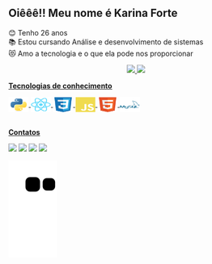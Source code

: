 ## Oiêêê!! Meu nome é Karina Forte
:blush: Tenho 26 anos  
:books: Estou cursando Análise e desenvolvimento de sistemas   
:heart_eyes_cat: Amo a tecnologia e o que ela pode nos proporcionar   

<div align="center">
  <a href="https://github.com/KarinaFort">
  <img height="145em" src="https://github-readme-stats.vercel.app/api?username=KarinaFort&show_icons=true&theme=nightowl&include_all_commits=true&count_private=true"/>
  <img height="145em" src="https://github-readme-stats.vercel.app/api/top-langs/?username=KarinaFort&layout=compact&langs_count=7&theme=nightowl"/>

</div>
  
  **Tecnologias de conhecimento**  
  <div style="display: inline_block">
  <img align="center" alt="ka-Python" height="30" width="40" src="https://raw.githubusercontent.com/devicons/devicon/master/icons/python/python-original.svg">
  <img align="center" alt="ka-React" height="30" width="40" src="https://raw.githubusercontent.com/devicons/devicon/master/icons/react/react-original.svg">
  <img align="center" alt="ka-CSS" height="30" width="40" src="https://raw.githubusercontent.com/devicons/devicon/master/icons/css3/css3-original.svg">
  <img align="center" alt="ka-js" height="30" width="40" src="https://raw.githubusercontent.com/devicons/devicon/master/icons/javascript/javascript-plain.svg">
  <img align="center" alt="ka-HTML5" height="30" width="40" src="https://raw.githubusercontent.com/devicons/devicon/master/icons/html5/html5-original.svg">
    <img align="center" alt="ka-SQL" height="30" width="40" src="https://raw.githubusercontent.com/devicons/devicon/master/icons/mysql/mysql-plain-wordmark.svg">
  </div><br> 
  
  
  **Contatos**  
  <div>
  <a href="https://www.instagram.com/a_fortee/" target="_blank"><img src="https://img.shields.io/badge/-Instagram-%23E4405F?style=for-the-badge&logo=instagram&logoColor=white" target="_blank"></a>
  <a href="https://discord.gg/pDbY76q8Qf" target="_blank"><img src="https://img.shields.io/badge/Discord-7289DA?style=for-the-badge&logo=discord&logoColor=white" target="_blank"></a> 
  <a href = "mailto:karinakacomdidas@gmail.com"><img src="https://img.shields.io/badge/-Gmail-%23333?style=for-the-badge&logo=gmail&logoColor=white" target="_blank"></a>
  <a href="https://www.linkedin.com/in/karina-forte-graciano-36689397/" target="_blank"><img src="https://img.shields.io/badge/-LinkedIn-%230077B5?style=for-the-badge&logo=linkedin&logoColor=white" target="_blank"></a> 

  ![Snake animation](https://github.com/Karinafort/KarinaFort/blob/output/github-contribution-grid-snake.svg)
 
</div>
